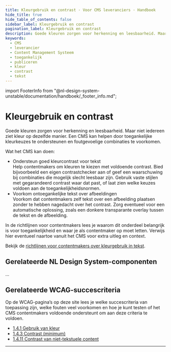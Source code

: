 ```yaml
---
title: Kleurgebruik en contrast · Voor CMS leveranciers · Handboek
hide_title: true
hide_table_of_contents: false
sidebar_label: Kleurgebruik en contrast
pagination_label: Kleurgebruik en contrast
description: Goede kleuren zorgen voor herkenning en leesbaarheid. Maar niet iedereen ziet kleur op dezelfde manier. Een CMS kan helpen door toegankelijke kleurkeuzes te ondersteunen en foutgevoelige combinaties te voorkomen.
keywords:
  - CMS
  - leverancier
  - Content Management Systeem
  - toegankelijk
  - publiceren
  - kleur
  - contrast
  - tekst
---
```


<!-- @license CC0-1.0 -->

import FooterInfo from "@nl-design-system-unstable/documentation/handboek/\_footer_info.md";

# Kleurgebruik en contrast

Goede kleuren zorgen voor herkenning en leesbaarheid. Maar niet iedereen ziet kleur op dezelfde manier. Een CMS kan helpen door toegankelijke kleurkeuzes te ondersteunen en foutgevoelige combinaties te voorkomen.

Wat het CMS kan doen:

- Ondersteun goed kleurcontrast voor tekst  
  Help contentmakers om kleuren te kiezen met voldoende contrast. Bied bijvoorbeeld een eigen contrastchecker aan of geef een waarschuwing bij combinaties die mogelijk slecht leesbaar zijn. Gebruik vaste stijlen met gegarandeerd contrast waar dat past, of laat zien welke keuzes voldoen aan de toegankelijkheidsnormen.
- Voorkom ontoegankelijke tekst over afbeeldingen  
  Voorkom dat contentmakers zelf tekst over een afbeelding plaatsen zonder te hebben nagedacht over het contrast. Zorg eventueel voor een automatische oplossing, zoals een donkere transparante overlay tussen de tekst en de afbeelding.

In de richtlijnen voor contentmakers lees je waarom dit onderdeel belangrijk is voor toegankelijkheid en waar je als contentmaker op moet letten. Verwijs hier eventueel naartoe vanuit het CMS voor extra uitleg en context.

Bekijk de [richtlijnen voor contentmakers over kleurgebruik in tekst](/richtlijnen/content/kleurgebruik-in-tekst).

## Gerelateerde NL Design System-componenten

...

## Gerelateerde WCAG-succescriteria

Op de WCAG-pagina’s op deze site lees je welke succescriteria van toepassing zijn, welke fouten veel voorkomen en hoe je kunt testen of het CMS contentmakers voldoende ondersteunt om aan deze criteria te voldoen.

- [1.4.1 Gebruik van kleur](/wcag/1.4.1)
- [1.4.3 Contrast (minimum)](/wcag/1.4.3)
- [1.4.11 Contrast van niet-tekstuele content](/wcag/1.4.11)

---

<FooterInfo />
